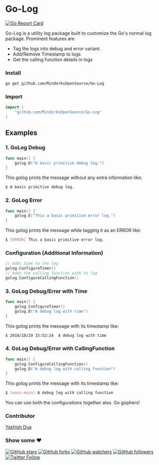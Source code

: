 # Go-Log

[![Go Report Card](https://goreportcard.com/badge/github.com/MindorksOpenSource/Go-Log)](https://goreportcard.com/report/github.com/MindorksOpenSource/Go-Log)

Go-Log is a utility log package built to customize the Go's normal log package. Prominent features are
* Tag the logs into debug and error variant.
* Add/Remove Timestamp to logs
* Get the calling function details in logs

### Install

```bash
go get github.com/MindorksOpenSource/Go-Log
```

### Import

```go
import (
	"github.com/MindorksOpenSource/Go-Log"
)
```
## Examples

### 1. GoLog Debug 

```go
func main() {
	golog.D("A basic primitive debug log.")
}
```

This golog prints the message without any extra information like:

```bash
$ A basic primitive debug log.
```

### 2. GoLog Error 

```go
func main() {
	golog.E("This a basic primitive error log.")
}
```

This golog prints the message while tagging it as an ERROR like:

```bash
$ [ERROR] This a basic primitive error log.
```
### Configuration (Additional Information)

```go
// Adds time to the log
golog.ConfigureTimer()
// Adds the calling function path to log
golog.ConfigureCallingFunction()
```

### 3. GoLog Debug/Error with Time

```go
func main() {
	golog.ConfigureTimer()
	golog.D("A debug log with time")
}
```

This golog prints the message with its timestamp like:

```bash
$ 2018/10/29 15:52:24  A debug log with time
```

### 4. GoLog Debug/Error with CallingFunction

```go
func main() {
	golog.ConfigureCallingFunction()
	golog.D("A debug log with calling function")
}
```

This golog prints the message with its timestamp like:

```bash
$ [main.main] A debug log with calling function
```

You can use both the configurations together also. Go gophers!


### Contributor
[Yashish Dua](https://github.com/yashishdua)


### Show some :heart:

[![GitHub stars](https://img.shields.io/github/stars/MindorksOpenSource/Go-Log.svg?style=social&label=Star)](https://github.com/MindorksOpenSource/Go-Log) [![GitHub forks](https://img.shields.io/github/forks/MindorksOpenSource/Go-Log.svg?style=social&label=Fork)](https://github.com/MindorksOpenSource/Go-Log/fork) [![GitHub watchers](https://img.shields.io/github/watchers/MindorksOpenSource/Go-Log.svg?style=social&label=Watch)](https://github.com/MindorksOpenSource/Go-Log) [![GitHub followers](https://img.shields.io/github/followers/yashishdua.svg?style=social&label=Follow)](https://github.com/yashishdua/go-log)  
[![Twitter Follow](https://img.shields.io/twitter/follow/duayashish.svg?style=social)](https://twitter.com/duayashish)

